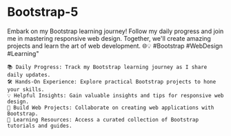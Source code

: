 # Bootstrap-5
Embark on my Bootstrap learning journey! Follow my daily progress and join me in mastering responsive web design.
Together, we'll create amazing projects and learn the art of web development. 
                🌐💡 #Bootstrap #WebDesign #Learning"
  
    📚 Daily Progress: Track my Bootstrap learning journey as I share daily updates.
    🛠️ Hands-On Experience: Explore practical Bootstrap projects to hone your skills.
    💡 Helpful Insights: Gain valuable insights and tips for responsive web design.
    🚀 Build Web Projects: Collaborate on creating web applications with Bootstrap.
    📖 Learning Resources: Access a curated collection of Bootstrap tutorials and guides.
  
